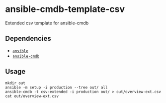 # ansible-cmdb-template-csv

Extended csv template for ansible-cmdb

## Dependencies

* [`ansible`](http://docs.ansible.com/ansible/intro_installation.html)
* [`ansible-cmdb`](https://github.com/fboender/ansible-cmdb)

## Usage

````
mkdir out
ansible -m setup -i production --tree out/ all
ansible-cmdb -t csv-extended -i production out/ > out/overview-ext.csv
cat out/overview-ext.csv
````
